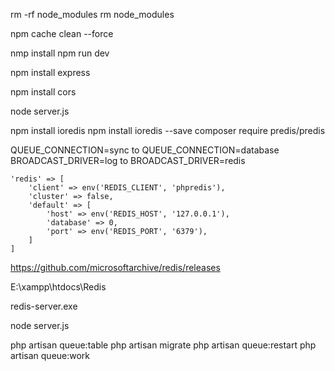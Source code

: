 <!-- For removing node modules -->
rm -rf node_modules
rm node_modules

<!-- For removing cache of node modules -->
npm cache clean --force

<!-- To install node -->
nmp install
npm run dev

<!-- To install express -->
npm install express

<!-- To install cors -->
npm install cors

<!-- To start server.js file  -->
node server.js 


<!-- To install Redis server -->
npm install ioredis
npm install ioredis --save
composer require predis/predis

<!-- env change -->
QUEUE_CONNECTION=sync to QUEUE_CONNECTION=database 
BROADCAST_DRIVER=log to BROADCAST_DRIVER=redis

<!-- config change -->
    'redis' => [
        'client' => env('REDIS_CLIENT', 'phpredis'),
        'cluster' => false,
        'default' => [
            'host' => env('REDIS_HOST', '127.0.0.1'),
            'database' => 0,
            'port' => env('REDIS_PORT', '6379'),
        ]
    ]


<!-- Download zip file of Redis from this link -->
https://github.com/microsoftarchive/redis/releases

<!-- After download file make a folder and extract in a folder and open the folder in CMD like this -->
E:\xampp\htdocs\Redis

<!-- When open CMD then run this command to start the redis -->
redis-server.exe

<!-- then run this command -->
node server.js




php artisan queue:table
php artisan migrate
php artisan queue:restart
php artisan queue:work
